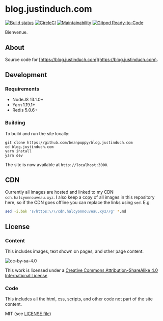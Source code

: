 # blog.justinduch.com

[![Build status](https://ci.appveyor.com/api/projects/status/t1ljsut41hs52ey1?svg=true)](https://ci.appveyor.com/project/beanpuppy/blog-justinduch-com)
[![CircleCI](https://circleci.com/gh/beanpuppy/blog.justinduch.com.svg?style=svg)](https://circleci.com/gh/beanpuppy/blog.justinduch.com)
[![Maintainability](https://api.codeclimate.com/v1/badges/1c68876e520c257b3bd5/maintainability)](https://codeclimate.com/github/beanpuppy/blog.justinduch.com/maintainability)
[![Gitpod Ready-to-Code](https://img.shields.io/badge/Gitpod-Ready--to--Code-blue?logo=gitpod)](https://gitpod.io/#https://github.com/beanpuppy/blog.justinduch.com)

Bienvenue.

## About

Source code for [https://blog.justinduch.com](https://blog.justinduch.com).

## Development

### Requirements

* NodeJS 13.1.0+
* Yarn 1.19.1+
* Redis 5.0.6+

### Building

 To build and run the site locally:

```
git clone https://github.com/beanpuppy/blog.justinduch.com
cd blog.justinduch.com
yarn install
yarn dev
```

The site is now available at `http://localhost:3000`.

## CDN

Currently all images are hosted and linked to my CDN `cdn.halcyonnouveau.xyz`. I also keep a copy of all images in this repository here, so if the CDN goes offline you can replace the links using `sed`. E.g

```bash
sed -i.bak 's/https:\/\/cdn.halcyonnouveau.xyz//g' *.md
```

## License

### Content

This includes images, text shown on pages, and other page content.

![cc-by-sa-4.0](https://i.creativecommons.org/l/by-sa/4.0/88x31.png)

This work is licensed under a [Creative Commons Attribution-ShareAlike 4.0 International License](http://creativecommons.org/licenses/by-sa/4.0).


### Code

This includes all the html, css, scripts, and other code not part of the site content.

MIT (see [LICENSE file](LICENSE))
